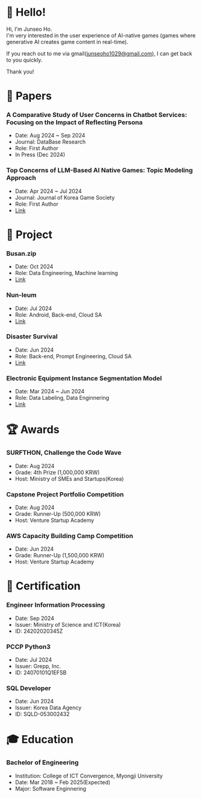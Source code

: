 # 👋 Hello!
Hi, I'm Junseo Ho.<br>
I'm very interested in the user experience of AI-native games (games where generative AI creates game content in real-time).

If you reach out to me via gmail(junseoho1029@gmail.com), I can get back to you quickly.

Thank you!

# 📰 Papers

### A Comparative Study of User Concerns in Chatbot Services: Focusing on the Impact of Reflecting Persona
* Date: Aug 2024 ~ Sep 2024
* Journal: DataBase Research
* Role: First Author
* In Press (Dec 2024)

### Top Concerns of LLM-Based AI Native Games: Topic Modeling Approach
* Date: Apr 2024 ~ Jul 2024
* Journal: Journal of Korea Game Society
* Role: First Author
* [Link](https://www.kci.go.kr/kciportal/ci/sereArticleSearch/ciSereArtiView.kci?sereArticleSearchBean.artiId=ART003108053)

# 🚀 Project

### Busan.zip
* Date: Oct 2024
* Role: Data Engineering, Machine learning
* [Link](https://github.com/dive-2024-busanzip)

### Nun-Ieum
* Date: Jul 2024
* Role: Android, Back-end, Cloud SA
* [Link](https://github.com/eyevoice)

### Disaster Survival
* Date: Jun 2024
* Role: Back-end, Prompt Engineering, Cloud SA
* [Link](https://github.com/Have-a-good-life)

### Electronic Equipment Instance Segmentation Model
* Date: Mar 2024 ~ Jun 2024
* Role: Data Labeling, Data Enginnering
* [Link](https://github.com/JunseoHo/mju-sw-capstone-design-2024)

# 🏆 Awards

### SURFTHON, Challenge the Code Wave
* Date: Aug 2024
* Grade: 4th Prize (1,000,000 KRW)
* Host: Ministry of SMEs and Startups(Korea)

### Capstone Project Portfolio Competition
* Date: Aug 2024
* Grade: Runner-Up (500,000 KRW)
* Host: Venture Startup Academy

### AWS Capacity Building Camp Competition
* Date: Jun 2024
* Grade: Runner-Up (1,500,000 KRW)
* Host: Venture Startup Academy

# 🪪 Certification

### Engineer Information Processing
* Date: Sep 2024
* Issuer: Ministry of Science and ICT(Korea)
* ID: 24202020345Z

### PCCP Python3
* Date: Jul 2024
* Issuer: Grepp, Inc.
* ID: 24070101Q1EFSB

### SQL Developer
* Date: Jun 2024
* Issuer: Korea Data Agency
* ID: SQLD-053002432

# 🎓 Education

### Bachelor of Engineering
* Institution: College of ICT Convergence, Myongji University
* Date: Mar 2018 ~ Feb 2025(Expected)
* Major: Software Enginnering
  

